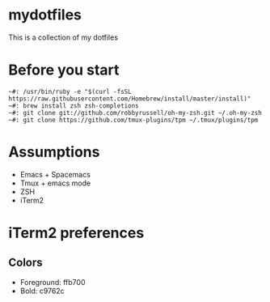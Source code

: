 mydotfiles
===

This is a collection of my dotfiles

Before you start
===

```shell
~#: /usr/bin/ruby -e "$(curl -fsSL https://raw.githubusercontent.com/Homebrew/install/master/install)"
~#: brew install zsh zsh-completions
~#: git clone git://github.com/robbyrussell/oh-my-zsh.git ~/.oh-my-zsh
~#: git clone https://github.com/tmux-plugins/tpm ~/.tmux/plugins/tpm
```

Assumptions
===

* Emacs + Spacemacs
* Tmux + emacs mode
* ZSH
* iTerm2

iTerm2 preferences
===

## Colors

* Foreground: ffb700
* Bold: c9762c


